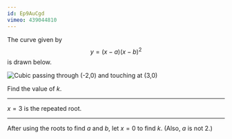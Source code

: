 ```yaml
---
id: Ep9AuCgd
vimeo: 439044810
---
```


The curve given by
$$
y = (x - a)(x - b)^2
$$
is drawn below.

![Cubic passing through (-2,0) and touching at (3,0)](/img/learn/poly-1.svg)

Find the value of $k.$

---

$x = 3$ is the repeated root.

---

After using the roots to find $a$ and $b,$ let $x = 0$ to find $k.$ (Also, $a$ is not $2.$)

